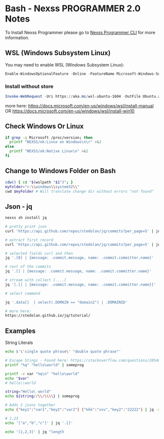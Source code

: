 # Bash - Nexss PROGRAMMER 2.0 Notes

To Install Nexss Programmer please go to [Nexss Programmer CLI](https://github.com/nexssp/cli#readme) for more information.

## WSL (Windows Subsystem Linux)

You may need to enable WSL (Windows Subsystem Linux):

```ps1
Enable-WindowsOptionalFeature -Online -FeatureName Microsoft-Windows-Subsystem-Linux
```

### Install without store

```ps1
Invoke-WebRequest -Uri https://aka.ms/wsl-ubuntu-1604 -OutFile Ubuntu.appx -UseBasicParsing
```

more here: <https://docs.microsoft.com/en-us/windows/wsl/install-manual> OR <https://docs.microsoft.com/en-us/windows/wsl/install-win10>

## Check Windows Or Linux

```sh
if grep -q Microsoft /proc/version; then
  printf "NEXSS/ok:Linux on Windows\n\r" >&2
else
  printf "NEXSS/ok:Native Linux\n" >&2
fi
```

## Change to Windows Folder on Bash

```sh
cdw() { cd "$(wslpath "$1")"; }
myFolder="c:\\windows\\system32\\"
cwd $myFolder # Will translate change dir without errors "not found"
```

## Json - jq

```sh
nexss sh install jq

# pretty print json
curl 'https://api.github.com/repos/stedolan/jq/commits?per_page=5' | jq '.'

# extract first record
curl 'https://api.github.com/repos/stedolan/jq/commits?per_page=5' | jq '.[0]'

# selected fields curl and then
jq '.[0] | {message: .commit.message, name: .commit.committer.name}'

# rest of the commits
jq '.[] | {message: .commit.message, name: .commit.committer.name}'

# stream with collect [....]
jq '[.[] | {message: .commit.message, name: .commit.committer.name}]'

# select command

jq '.data[]  | select(.DOMAIN == "domain2") | .DOMAINID'

# more here:
https://stedolan.github.io/jq/tutorial/
```

## Examples

String Literals

```sh
echo $'\'single quote phrase\' "double quote phrase"'
```

```sh
# Escape Stings - Found here: https://stackoverflow.com/questions/2854655/command-to-escape-a-string-in-bash
printf "%q" "hello\world" | someprog

printf -v var "%q\n" "hello\world"
echo "$var"
# hello\\world

string="Hello\ world"
echo ${string//\\/\\\\} | someprog
```

```sh
# Adds 2 jsons together
echo {"key1":"var1","key2":"var2"} {"kkk":"vvv","key2":"22222"} | jq -s add

# 1,23
echo '["a","b","c"]' | jq '.[]'

echo '[1,2,3]' | jq "length

```
